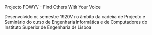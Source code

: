 Projecto FOWYV - Find Others With Your Voice

Desenvolvido no semestre 1920V no âmbito da cadeira de Projecto e Seminário do curso de Engenharia Informática e de Computadores do Instituto Superior de Engenharia de Lisboa
